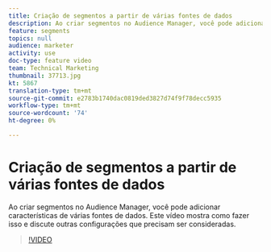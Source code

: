 ```yaml
---
title: Criação de segmentos a partir de várias fontes de dados
description: Ao criar segmentos no Audience Manager, você pode adicionar características de várias fontes de dados. Este vídeo mostra como fazer isso e discute outras configurações que precisam ser consideradas.
feature: segments
topics: null
audience: marketer
activity: use
doc-type: feature video
team: Technical Marketing
thumbnail: 37713.jpg
kt: 5867
translation-type: tm+mt
source-git-commit: e2783b1740dac0819ded3827d74f9f78decc5935
workflow-type: tm+mt
source-wordcount: '74'
ht-degree: 0%

---
```



# Criação de segmentos a partir de várias fontes de dados

Ao criar segmentos no Audience Manager, você pode adicionar características de várias fontes de dados. Este vídeo mostra como fazer isso e discute outras configurações que precisam ser consideradas.

>[!VIDEO](https://video.tv.adobe.com/v/37713/?quality=12&learn=on)
